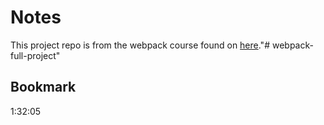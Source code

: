 # Notes

This project repo is from the webpack course found on [here](https://www.youtube.com/watch?v=TOb1c39m64A)."# webpack-full-project" 

## Bookmark 
1:32:05